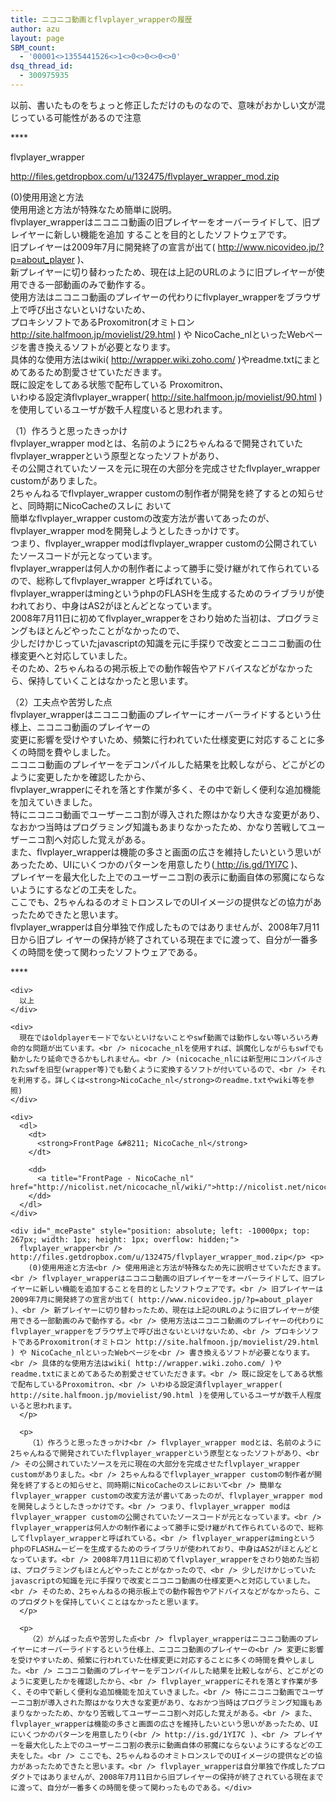```yaml
---
title: ニコニコ動画とflvplayer_wrapperの履歴
author: azu
layout: page
SBM_count:
  - '00001<>1355441526<>1<>0<>0<>0<>0'
dsq_thread_id:
  - 300975935
---
```

以前、書いたものをちょっと修正しただけのものなので、意味がおかしい文が混じっている可能性があるので注意

\****

flvplayer_wrapper<a href="http://files.getdropbox.com/u/132475/flvplayer_wrapper_mod.zip" target="_blank"></p> <p>
  http://files.getdropbox.com/u/132475/flvplayer_wrapper_mod.zip</a>
</p>

<div id=":ea">
  (0)使用用途と方法<br /> 使用用途と方法が特殊なため簡単に説明。<br /> flvplayer_wrapperはニコニコ動画の旧プレイヤーをオーバーライドして、旧プレイヤーに新しい機能を追加 することを目的としたソフトウェアです。<br /> 旧プレイヤーは2009年7月に開発終了の宣言が出て( <a href="http://www.nicovideo.jp/?p=about_player" target="_blank">http://www.nicovideo.jp/?p=about_player</a> )、<br /> 新プレイヤーに切り替わったため、現在は上記のURLのように旧プレイヤーが使用できる一部動画のみで動作する。<br /> 使用方法はニコニコ動画のプレイヤーの代わりにflvplayer_wrapperをブラウザ上で呼び出さないといけないため、<br /> プロキシソフトであるProxomitron(オミトロン <a href="http://site.halfmoon.jp/movielist/29.html" target="_blank">http://site.halfmoon.jp/movielist/29.html</a> ) や NicoCache_nlといったWebページを書き換えるソフトが必要となります。<br /> 具体的な使用方法はwiki( <a href="http://wrapper.wiki.zoho.com/" target="_blank">http://wrapper.wiki.zoho.com/</a> )やreadme.txtにまとめてあるため割愛させていただきます。<br /> 既に設定をしてある状態で配布している Proxomitron、<br /> いわゆる設定済flvplayer_wrapper( <a href="http://site.halfmoon.jp/movielist/90.html" target="_blank">http://site.halfmoon.jp/movielist/90.html</a> )を使用しているユーザが数千人程度いると思われます。</p> <p>
    （1）作ろうと思ったきっかけ<br /> flvplayer_wrapper modとは、名前のように2ちゃんねるで開発されていたflvplayer_wrapperという原型となったソフトがあり、<br /> その公開されていたソースを元に現在の大部分を完成させたflvplayer_wrapper customがありました。<br /> 2ちゃんねるでflvplayer_wrapper customの制作者が開発を終了するとの知らせと、同時期にNicoCacheのスレに おいて<br /> 簡単なflvplayer_wrapper customの改変方法が書いてあったのが、flvplayer_wrapper modを開発しようとしたきっかけです。<br /> つまり、flvplayer_wrapper modはflvplayer_wrapper customの公開されていたソースコードが元となっています。<br /> flvplayer_wrapperは何人かの制作者によって勝手に受け継がれて作られているので、総称してflvplayer_wrapper と呼ばれている。<br /> flvplayer_wrapperはmingというphpのFLASHを生成するためのライブラリが使われており、中身はAS2がほとんどとなっています。<br /> 2008年7月11日に初めてflvplayer_wrapperをさわり始めた当初は、プログラミングもほとんどやったことがなかったので、<br /> 少しだけかじっていたjavascriptの知識を元に手探りで改変とニコニコ動画の仕様変更へと対応していました。<br /> そのため、2ちゃんねるの掲示板上での動作報告やアドバイスなどがなかったら、保持していくことはなかったと思います。
  </p>
  
  <p>
    （2）工夫点や苦労した点<br /> flvplayer_wrapperはニコニコ動画のプレイヤーにオーバーライドするという仕様上、ニコニコ動画のプレイヤーの<br /> 変更に影響を受けやすいため、頻繁に行われていた仕様変更に対応することに多くの時間を費やしました。<br /> ニコニコ動画のプレイヤーをデコンパイルした結果を比較しながら、どこがどのように変更したかを確認したから、<br /> flvplayer_wrapperにそれを落とす作業が多く、その中で新しく便利な追加機能を加えていきました。<br /> 特にニコニコ動画でユーザーニコ割が導入された際はかなり大きな変更があり、なおかつ当時はプログラミング知識もあまりなかったため、かなり苦戦してユーザーニコ割へ対応した覚えがある。<br /> また、flvplayer_wrapperは機能の多さと画面の広さを維持したいという思いがあったため、UIにいくつかのパターンを用意したり(<a href="http://is.gd/1YI7C" target="_blank"> http://is.gd/1YI7C</a> )、<br /> プレイヤーを最大化した上でのユーザーニコ割の表示に動画自体の邪魔にならないようにするなどの工夫をした。<br /> ここでも、2ちゃんねるのオミトロンスレでのUIイメージの提供などの協力があったためできたと思います。<br /> flvplayer_wrapperは自分単独で作成したものではありませんが、2008年7月11日から旧プレ イヤーの保持が終了されている現在までに渡って、自分が一番多くの時間を使って関わったソフトウェアである。</div> <div>
      ****
    </div>
    
    <div>
      以上
    </div>
    
    <div>
      現在ではoldplayerモードでないといけないことやswf動画では動作しない等いろいろ寿命的な問題が出ています。<br /> nicocache_nlを使用すれば、誤魔化しながらもswfでも動かしたり延命できるかもしれません。<br /> (nicocache_nlには新型用にコンパイルされたswfを旧型(wrapper等)でも動くように変換するソフトが付いているので、<br /> それを利用する。詳しくは<strong>NicoCache_nl</strong>のreadme.txtやwiki等を参照)
    </div>
    
    <div>
      <dl>
        <dt>
          <strong>FrontPage &#8211; NicoCache_nl</strong>
        </dt>
        
        <dd>
          <a title="FrontPage - NicoCache_nl" href="http://nicolist.net/nicocache_nl/wiki/">http://nicolist.net/nicocache_nl/wiki/</a>
        </dd>
      </dl>
    </div>
    
    <div id="_mcePaste" style="position: absolute; left: -10000px; top: 267px; width: 1px; height: 1px; overflow: hidden;">
      flvplayer_wrapper<br /> http://files.getdropbox.com/u/132475/flvplayer_wrapper_mod.zip</p> <p>
        (0)使用用途と方法<br /> 使用用途と方法が特殊なため先に説明させていただきます。<br /> flvplayer_wrapperはニコニコ動画の旧プレイヤーをオーバーライドして、旧プレイヤーに新しい機能を追加することを目的としたソフトウェアです。<br /> 旧プレイヤーは2009年7月に開発終了の宣言が出て( http://www.nicovideo.jp/?p=about_player )、<br /> 新プレイヤーに切り替わったため、現在は上記のURLのように旧プレイヤーが使用できる一部動画のみで動作する。<br /> 使用方法はニコニコ動画のプレイヤーの代わりにflvplayer_wrapperをブラウザ上で呼び出さないといけないため、<br /> プロキシソフトであるProxomitron(オミトロン http://site.halfmoon.jp/movielist/29.html ) や NicoCache_nlといったWebページを<br /> 書き換えるソフトが必要となります。<br /> 具体的な使用方法はwiki( http://wrapper.wiki.zoho.com/ )やreadme.txtにまとめてあるため割愛させていただきます。<br /> 既に設定をしてある状態で配布しているProxomitron、<br /> いわゆる設定済flvplayer_wrapper( http://site.halfmoon.jp/movielist/90.html )を使用しているユーザが数千人程度いると思われます。
      </p>
      
      <p>
        （1）作ろうと思ったきっかけ<br /> flvplayer_wrapper modとは、名前のように2ちゃんねるで開発されていたflvplayer_wrapperという原型となったソフトがあり、<br /> その公開されていたソースを元に現在の大部分を完成させたflvplayer_wrapper customがありました。<br /> 2ちゃんねるでflvplayer_wrapper customの制作者が開発を終了するとの知らせと、同時期にNicoCacheのスレにおいて<br /> 簡単なflvplayer_wrapper customの改変方法が書いてあったのが、flvplayer_wrapper modを開発しようとしたきっかけです。<br /> つまり、flvplayer_wrapper modはflvplayer_wrapper customの公開されていたソースコードが元となっています。<br /> flvplayer_wrapperは何人かの制作者によって勝手に受け継がれて作られているので、総称してflvplayer_wrapperと呼ばれている。<br /> flvplayer_wrapperはmingというphpのFLASHムービーを生成するためのライブラリが使われており、中身はAS2がほとんどとなっています。<br /> 2008年7月11日に初めてflvplayer_wrapperをさわり始めた当初は、プログラミングもほとんどやったことがなかったので、<br /> 少しだけかじっていたjavascriptの知識を元に手探りで改変とニコニコ動画の仕様変更へと対応していました。<br /> そのため、2ちゃんねるの掲示板上での動作報告やアドバイスなどがなかったら、このプロダクトを保持していくことはなかったと思います。
      </p>
      
      <p>
        （2）がんばった点や苦労した点<br /> flvplayer_wrapperはニコニコ動画のプレイヤーにオーバーライドするという仕様上、ニコニコ動画のプレイヤーの<br /> 変更に影響を受けやすいため、頻繁に行われていた仕様変更に対応することに多くの時間を費やしました。<br /> ニコニコ動画のプレイヤーをデコンパイルした結果を比較しながら、どこがどのように変更したかを確認したから、<br /> flvplayer_wrapperにそれを落とす作業が多く、その中で新しく便利な追加機能を加えていきました。<br /> 特にニコニコ動画でユーザーニコ割が導入された際はかなり大きな変更があり、なおかつ当時はプログラミング知識もあまりなかったため、かなり苦戦してユーザーニコ割へ対応した覚えがある。<br /> また、flvplayer_wrapperは機能の多さと画面の広さを維持したいという思いがあったため、UIにいくつかのパターンを用意したり(<br /> http://is.gd/1YI7C )、<br /> プレイヤーを最大化した上でのユーザーニコ割の表示に動画自体の邪魔にならないようにするなどの工夫をした。<br /> ここでも、2ちゃんねるのオミトロンスレでのUIイメージの提供などの協力があったためできたと思います。<br /> flvplayer_wrapperは自分単独で作成したプロダクトではありませんが、2008年7月11日から旧プレイヤーの保持が終了されている現在までに渡って、自分が一番多くの時間を使って関わったものである。</div>